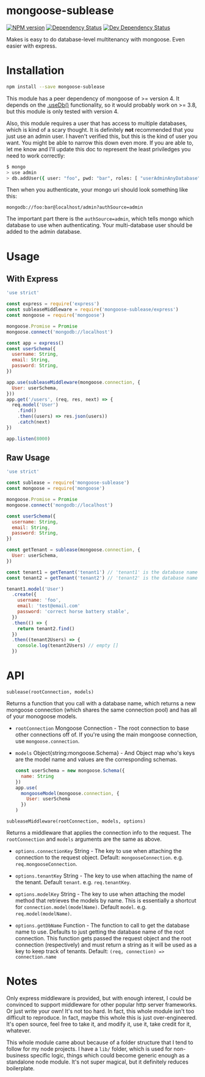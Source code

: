 # mongoose-sublease

[![NPM version](https://img.shields.io/npm/v/mongoose-sublease.svg?style=flat)](https://www.npmjs.org/package/mongoose-sublease)
[![Dependency Status](https://img.shields.io/david/ksmithut/mongoose-sublease.svg?style=flat)](https://david-dm.org/ksmithut/mongoose-sublease)
[![Dev Dependency Status](https://img.shields.io/david/dev/ksmithut/mongoose-sublease.svg?style=flat)](https://david-dm.org/ksmithut/mongoose-sublease#info=devDependencies&view=table)

Makes is easy to do database-level multitenancy with mongoose. Even easier with
express.

# Installation

```sh
npm install --save mongoose-sublease
```

This module has a peer dependency of mongoose of >= version 4. It depends on
the [.useDb()](https://github.com/Automattic/mongoose/wiki/3.8-Release-Notes#connection-pool-sharing)
functionality, so it would probably work on >= 3.8, but this module is only
tested with version 4.

Also, this module requires a user that has access to multiple databases, which
is kind of a scary thought. It is definitely **not** recommended that you just
use an admin user. I haven't verified this, but this is the kind of user you
want. You might be able to narrow this down even more. If you are able to, let
me know and I'll update this doc to represent the least priviledges you need
to work correctly:

```sh
$ mongo
> use admin
> db.addUser({ user: "foo", pwd: "bar", roles: [ "userAdminAnyDatabase", "readWriteAnyDatabase" ]})
```

Then when you authenticate, your mongo uri should look something like this:

```
mongodb://foo:bar@localhost/admin?authSource=admin
```

The important part there is the `authSource=admin`, which tells mongo which
database to use when authenticating. Your multi-database user should be added
to the admin database.

# Usage

## With Express

```js
'use strict'

const express = require('express')
const subleaseMiddleware = require('mongoose-sublease/express')
const mongoose = require('mongoose')

mongoose.Promise = Promise
mongoose.connect('mongodb://localhost')

const app = express()
const userSchema({
  username: String,
  email: String,
  password: String,
})

app.use(subleaseMiddleware(mongoose.connection, {
  User: userSchema,
}))
app.get('/users', (req, res, next) => {
  req.model('User')
    .find()
    .then((users) => res.json(users))
    .catch(next)
})

app.listen(8000)
```

## Raw Usage

```js
'use strict'

const sublease = require('mongoose-sublease')
const mongoose = require('mongoose')

mongoose.Promise = Promise
mongoose.connect('mongodb://localhost')

const userSchema({
  username: String,
  email: String,
  password: String,
})

const getTenant = sublease(mongoose.connection, {
  User: userSchema,
})

const tenant1 = getTenant('tenant1') // 'tenant1' is the database name
const tenant2 = getTenant('tenant2') // 'tenant2' is the database name

tenant1.model('User')
  .create({
    username: 'foo',
    email: 'test@email.com'
    password: 'correct horse battery stable',
  })
  .then(() => {
    return tenant2.find()
  })
  .then((tenant2Users) => {
    console.log(tenant2Users) // empty []
  })
```

# API

`sublease(rootConnection, models)`

Returns a function that you call with a database name, which returns a new
mongoose connection (which shares the same connection pool) and has all of your
monogoose models.

- `rootConnection` Mongoose Connection - The root connection to base other
  connections off of. If you're using the main mongoose connection, use
  `mongoose.connection`.

- `models` Object{string:mongoose.Schema} - And Object map who's keys are the
  model name and values are the corresponding schemas.

  ```js
  const userSchema = new mongoose.Schema({
    name: String
  })
  app.use(
    mongooseModel(mongoose.connection, {
      User: userSchema
    })
  )
  ```

`subleaseMiddleware(rootConnection, models, options)`

Returns a middleware that applies the connection info to the request.
The `rootConnection` and `models` arguments are the same as above.

- `options.connectionKey` String - The key to use when attaching the connection
  to the request object. Default: `mongooseConnection`. e.g. `req.mongooseConnection`.

- `options.tenantKey` String - The key to use when attaching the name of the
  tenant. Default `tenant`. e.g. `req.tenantKey`.

- `options.modelKey` String - The key to use when attaching the model method
  that retrieves the models by name. This is essentially a shortcut for
  `connection.model(modelName)`. Default `model`. e.g. `req.model(modelName)`.

- `options.getDbName` Function - The function to call to get the database
  name to use. Defaults to just getting the database name of the root
  connection. This function gets passed the request object and the root
  connection (respectively) and must return a string as it will be used as a key
  to keep track of tenants. Default: `(req, connection) => connection.name`

# Notes

Only express middleware is provided, but with enough interest, I could be
convinced to support middleware for other popular http server frameworks. Or
just write your own! It's not too hard. In fact, this whole module isn't too
difficult to reproduce. In fact, maybe this whole this is just over-engineered.
It's open source, feel free to take it, and modify it, use it, take credit for
it, whatever.

This whole module came about because of a folder structure that I tend to follow
for my node projects. I have a `lib/` folder, which is used for non-business
specific logic, things which could become generic enough as a standalone node
module. It's not super magical, but it definitely reduces boilerplate.
